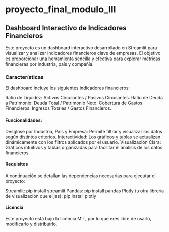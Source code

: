 # proyecto_final_modulo_III

## Dashboard Interactivo de Indicadores Financieros
Este proyecto es un dashboard interactivo desarrollado en Streamlit para visualizar y analizar indicadores financieros clave de empresas. El objetivo es proporcionar una herramienta sencilla y efectiva para explorar métricas financieras por industria, país y compañía.

### Características
El dashboard incluye los siguientes indicadores financieros:

Ratio de Liquidez: Activos Circulantes / Pasivos Circulantes.
Ratio de Deuda a Patrimonio: Deuda Total / Patrimonio Neto.
Cobertura de Gastos Financieros: Ingresos Totales / Gastos Financieros.

#### Funcionalidades:
Desglose por Industria, País y Empresa: Permite filtrar y visualizar los datos según distintos criterios.
Interactividad: Los gráficos y tablas se actualizan dinámicamente con los filtros aplicados por el usuario.
Visualización Clara: Gráficos intuitivos y tablas organizadas para facilitar el análisis de los datos financieros.
#### Requisitos
A continuación se detallan las dependencias necesarias para ejecutar el proyecto:

Streamlit: pip install streamlit
Pandas: pip install pandas
Plotly (u otra librería de visualización que elijas): pip install plotly

#### Licencia
Este proyecto está bajo la licencia MIT, por lo que eres libre de usarlo, modificarlo y distribuirlo.

